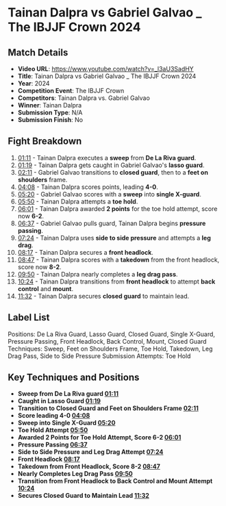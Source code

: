 # Tainan Dalpra vs Gabriel Galvao _ The IBJJF Crown 2024

## Match Details
- **Video URL**: https://www.youtube.com/watch?v=_l3aU3SadHY
- **Title**: Tainan Dalpra vs Gabriel Galvao _ The IBJJF Crown 2024
- **Year**: 2024
- **Competition Event**: The IBJJF Crown
- **Competitors**: Tainan Dalpra vs. Gabriel Galvao
- **Winner**: Tainan Dalpra
- **Submission Type**: N/A
- **Submission Finish**: No

## Fight Breakdown
1. [01:11](https://www.youtube.com/watch?v=_l3aU3SadHY&t=71) - Tainan Dalpra executes a **sweep** from **De La Riva guard**.
2. [01:19](https://www.youtube.com/watch?v=_l3aU3SadHY&t=79) - Tainan Dalpra gets caught in Gabriel Galvao's **lasso guard**.
3. [02:11](https://www.youtube.com/watch?v=_l3aU3SadHY&t=131) - Gabriel Galvao transitions to **closed guard**, then to a **feet on shoulders** frame.
4. [04:08](https://www.youtube.com/watch?v=_l3aU3SadHY&t=248) - Tainan Dalpra scores points, leading **4-0**.
5. [05:20](https://www.youtube.com/watch?v=_l3aU3SadHY&t=320) - Gabriel Galvao scores with a **sweep** into **single X-guard**.
6. [05:50](https://www.youtube.com/watch?v=_l3aU3SadHY&t=350) - Tainan Dalpra attempts a **toe hold**.
7. [06:01](https://www.youtube.com/watch?v=_l3aU3SadHY&t=361) - Tainan Dalpra awarded **2 points** for the toe hold attempt, score now **6-2**.
8. [06:37](https://www.youtube.com/watch?v=_l3aU3SadHY&t=397) - Gabriel Galvao pulls guard, Tainan Dalpra begins **pressure passing**.
9. [07:24](https://www.youtube.com/watch?v=_l3aU3SadHY&t=444) - Tainan Dalpra uses **side to side pressure** and attempts a **leg drag**.
10. [08:17](https://www.youtube.com/watch?v=_l3aU3SadHY&t=497) - Tainan Dalpra secures a **front headlock**.
11. [08:47](https://www.youtube.com/watch?v=_l3aU3SadHY&t=527) - Tainan Dalpra scores with a **takedown** from the front headlock, score now **8-2**.
12. [09:50](https://www.youtube.com/watch?v=_l3aU3SadHY&t=590) - Tainan Dalpra nearly completes a **leg drag pass**.
13. [10:24](https://www.youtube.com/watch?v=_l3aU3SadHY&t=624) - Tainan Dalpra transitions from **front headlock** to attempt **back control** and **mount**.
14. [11:32](https://www.youtube.com/watch?v=_l3aU3SadHY&t=692) - Tainan Dalpra secures **closed guard** to maintain lead.

## Label List
Positions: De La Riva Guard, Lasso Guard, Closed Guard, Single X-Guard, Pressure Passing, Front Headlock, Back Control, Mount, Closed Guard
Techniques: Sweep, Feet on Shoulders Frame, Toe Hold, Takedown, Leg Drag Pass, Side to Side Pressure
Submission Attempts: Toe Hold

## Key Techniques and Positions
- **Sweep from De La Riva guard [01:11](https://www.youtube.com/watch?v=_l3aU3SadHY&t=71)**
- **Caught in Lasso Guard [01:19](https://www.youtube.com/watch?v=_l3aU3SadHY&t=79)**
- **Transition to Closed Guard and Feet on Shoulders Frame [02:11](https://www.youtube.com/watch?v=_l3aU3SadHY&t=131)**
- **Score leading 4-0 [04:08](https://www.youtube.com/watch?v=_l3aU3SadHY&t=248)**
- **Sweep into Single X-Guard [05:20](https://www.youtube.com/watch?v=_l3aU3SadHY&t=320)**
- **Toe Hold Attempt [05:50](https://www.youtube.com/watch?v=_l3aU3SadHY&t=350)**
- **Awarded 2 Points for Toe Hold Attempt, Score 6-2 [06:01](https://www.youtube.com/watch?v=_l3aU3SadHY&t=361)**
- **Pressure Passing [06:37](https://www.youtube.com/watch?v=_l3aU3SadHY&t=397)**
- **Side to Side Pressure and Leg Drag Attempt [07:24](https://www.youtube.com/watch?v=_l3aU3SadHY&t=444)**
- **Front Headlock [08:17](https://www.youtube.com/watch?v=_l3aU3SadHY&t=497)**
- **Takedown from Front Headlock, Score 8-2 [08:47](https://www.youtube.com/watch?v=_l3aU3SadHY&t=527)**
- **Nearly Completes Leg Drag Pass [09:50](https://www.youtube.com/watch?v=_l3aU3SadHY&t=590)**
- **Transition from Front Headlock to Back Control and Mount Attempt [10:24](https://www.youtube.com/watch?v=_l3aU3SadHY&t=624)**
- **Secures Closed Guard to Maintain Lead [11:32](https://www.youtube.com/watch?v=_l3aU3SadHY&t=692)**